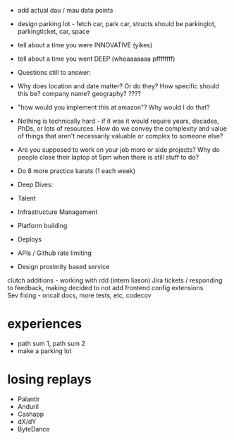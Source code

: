 - add actual dau / mau data points
- design parking lot - fetch car, park car, structs should be parkinglot, parkingticket, car, space
- tell about a time you were INNOVATIVE (yikes)
- tell about a time you went DEEP (whoaaaaaaa pffffffff)

- Questions still to answer:
- Why does location and date matter? Or do they? How specific should this be? company name? geography? ????
- "how would you implement this at amazon"? Why would I do that?
- Nothing is technically hard - if it was it would require years, decades, PhDs, or lots of resources. How do we convey the complexity and value of things that aren't necessarily valuable or complex to someone else?
- Are you supposed to work on your job more or side projects? Why do people close their laptop at 5pm when there is still stuff to do?
- Do 8 more practice karats (1 each week)

- Deep Dives:
- Talent
- Infrastructure Management
- Platform building
- Deploys
- APIs / Github rate limiting

- Design proximity based service

clutch additions - working with rdd  (intern liason)
Jira tickets / responding to feedback, making 
decided to not add frontend config extensions  
Sev fixing - oncall docs, more tests, etc, codecov

# experiences
- path sum 1, path sum 2
- make a parking lot


# losing replays
- Palantir
- Anduril
- Cashapp
- dX/dY
- ByteDance